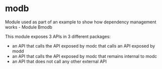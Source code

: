 # modb

Module used as part of an example to show how dependency management works - Module Bmodb

This module exposes 3 APIs in 3 different packages:

- an API that calls the API exposed by modc that calls an API exposed by modd
- an API that calls the API exposed by modc that remains internal to modc
- an API that does not call any other external API
